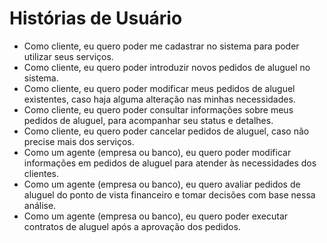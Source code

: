 # Histórias de Usuário

- Como cliente, eu quero poder me cadastrar no sistema para poder utilizar seus serviços.
- Como cliente, eu quero poder introduzir novos pedidos de aluguel no sistema.
- Como cliente, eu quero poder modificar meus pedidos de aluguel existentes, caso haja alguma alteração nas minhas necessidades.
- Como cliente, eu quero poder consultar informações sobre meus pedidos de aluguel, para acompanhar seu status e detalhes.
- Como cliente, eu quero poder cancelar pedidos de aluguel, caso não precise mais dos serviços.
- Como um agente (empresa ou banco), eu quero poder modificar informações em pedidos de aluguel para atender às necessidades dos clientes.
- Como um agente (empresa ou banco), eu quero avaliar pedidos de aluguel do ponto de vista financeiro e tomar decisões com base nessa análise.
- Como um agente (empresa ou banco), eu quero poder executar contratos de aluguel após a aprovação dos pedidos.
